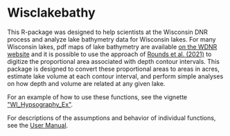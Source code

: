 # Wisclakebathy

This R-package was designed to help scientists at the Wisconsin DNR process and
analyze lake bathymetry data for Wisconsin lakes. For many Wisconsin lakes, pdf
maps of lake bathymetry are available [on the WDNR
website](https://dnr.wi.gov/lakes/maps/) and it is possible to use the approach
of [Rounds et al. (2021)](https://conservancy.umn.edu/handle/11299/216182) to
digitize the proportional area associated with depth contour intervals. This
package is designed to convert these proportional areas to areas in acres,
estimate lake volume at each contour interval, and perform simple analyses on
how depth and volume are related at any given lake.

For an example of how to use these functions, see the vignette
["WI_Hypsography_Ex"](https://github.com/WDNR-Water-Use/Wisclakebathy/blob/main/vignettes/WI_Hypsography_Ex.Rmd).

For descriptions of the assumptions and behavior of individual functions, see
the [User Manual](https://github.com/WDNR-Water-Use/Wisclakebathy/blob/main/Wisclakebathy_1.0.0.pdf).
